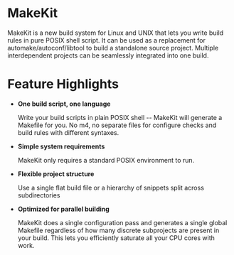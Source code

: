 MakeKit
=======

MakeKit is a new build system for Linux and UNIX that lets you write build rules in pure POSIX shell script. It can be used as a replacement for automake/autoconf/libtool to build a standalone source project. Multiple interdependent projects can be seamlessly integrated into one build.

Feature Highlights
==================

- **One build script, one language**

  Write your build scripts in plain POSIX shell -- MakeKit will generate a Makefile for you. No m4, no separate files for configure checks and build rules with different syntaxes.
  
- **Simple system requirements**

  MakeKit only requires a standard POSIX environment to run.
  
- **Flexible project structure**

  Use a single flat build file or a hierarchy of snippets split across subdirectories
  
- **Optimized for parallel building**

  MakeKit does a single configuration pass and generates a single global Makefile regardless of how many discrete subprojects are present in your build. This lets you efficiently saturate all your CPU cores with work.

